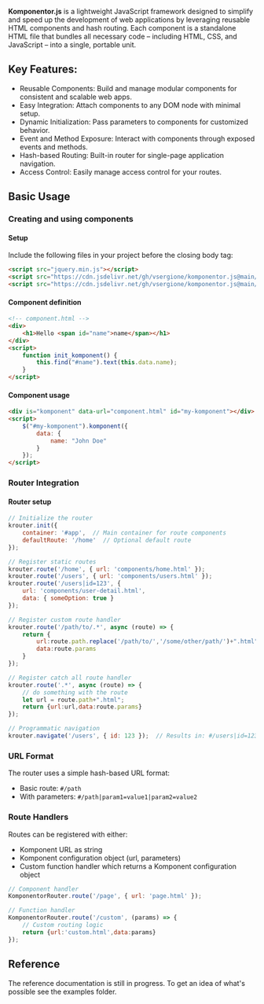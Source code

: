 **Komponentor.js** is a lightweight JavaScript framework designed to simplify and speed up the development of web applications by leveraging reusable HTML components and hash routing. Each component is a standalone HTML file that bundles all necessary code – including HTML, CSS, and JavaScript – into a single, portable unit.

## Key Features:

- Reusable Components: Build and manage modular components for consistent and scalable web apps.
- Easy Integration: Attach components to any DOM node with minimal setup.
- Dynamic Initialization: Pass parameters to components for customized behavior.
- Event and Method Exposure: Interact with components through exposed events and methods.
- Hash-based Routing: Built-in router for single-page application navigation.
- Access Control: Easily manage access control for your routes.
 
 
## Basic Usage

### Creating and using components

#### Setup
Include the following files in your project before the closing body tag:
```HTML
<script src="jquery.min.js"></script>
<script src="https://cdn.jsdelivr.net/gh/vsergione/komponentor.js@main/dist/komponentor.min.js"></script>
<script src="https://cdn.jsdelivr.net/gh/vsergione/komponentor.js@main/dist/krouter.min.js)"></script>
```

#### Component definition
```HTML
<!-- component.html -->
<div>
    <h1>Hello <span id="name">name</span></h1>
</div>
<script>
    function init_komponent() {
        this.find("#name").text(this.data.name);
    }
</script>
```

#### Component usage
```HTML
<div is="komponent" data-url="component.html" id="my-komponent"></div>
<script>
    $("#my-komponent").komponent({
        data: {
            name: "John Doe"
        }
    });
</script>
```

### Router Integration

#### Router setup
```javascript
// Initialize the router
krouter.init({
    container: '#app',  // Main container for route components
    defaultRoute: '/home'  // Optional default route
});

// Register static routes
krouter.route('/home', { url: 'components/home.html' });
krouter.route('/users', { url: 'components/users.html' });
krouter.route('/users|id=123', { 
    url: 'components/user-detail.html',
    data: { someOption: true }
});

// Register custom route handler
krouter.route('/path/to/.*', async (route) => {
    return {
        url:route.path.replace('/path/to/','/some/other/path/')+".html",
        data:route.params
    }
});

// Register catch all route handler
krouter.route('.*', async (route) => {
    // do something with the route
    let url = route.path+".html";
    return {url:url,data:route.params}
});

// Programmatic navigation
krouter.navigate('/users', { id: 123 });  // Results in: #/users|id=123
```

### URL Format
The router uses a simple hash-based URL format:
- Basic route: `#/path`
- With parameters: `#/path|param1=value1|param2=value2`

### Route Handlers
Routes can be registered with either:
- Komponent URL as string
- Komponent configuration object (url, parameters)
- Custom function handler which returns a Komponent configuration object

```javascript
// Component handler
KomponentorRouter.route('/page', { url: 'page.html' });

// Function handler
KomponentorRouter.route('/custom', (params) => {
    // Custom routing logic
    return {url:'custom.html',data:params}
});
```

## Reference
The reference documentation is still in progress. To get an idea of what's possible see the examples folder.